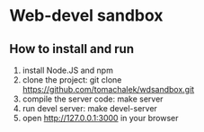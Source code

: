 # Web-devel sandbox

## How to install and run

1) install Node.JS and npm
2) clone the project: git clone https://github.com/tomachalek/wdsandbox.git
3) compile the server code: make server
4) run devel server: make devel-server
5) open http://127.0.0.1:3000 in your browser
